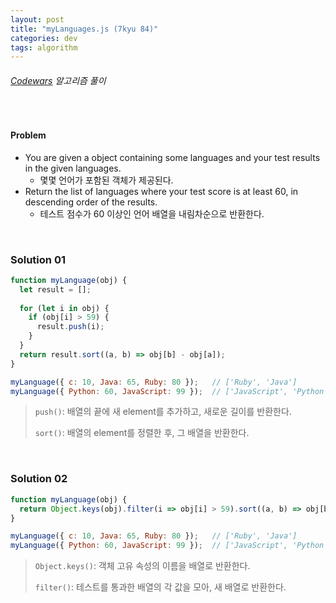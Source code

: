 ```yaml
---
layout: post
title: "myLanguages.js (7kyu 84)"
categories: dev
tags: algorithm
---
```


###### [Codewars](https://www.codewars.com) 알고리즘 풀이

<br>

#### Problem

- You are given a object containing some languages and your test results in the given languages.
  - 몇몇 언어가 포함된 객체가 제공된다.
- Return the list of languages where your test score is at least 60, in descending order of the results.
  - 테스트 점수가 60 이상인 언어 배열을 내림차순으로 반환한다.

<br>

### Solution 01

```js
function myLanguage(obj) {
  let result = [];
  
  for (let i in obj) {
    if (obj[i] > 59) {
      result.push(i);
    }
  }
  return result.sort((a, b) => obj[b] - obj[a]);
}

myLanguage({ c: 10, Java: 65, Ruby: 80 });   // ['Ruby', 'Java']
myLanguage({ Python: 60, JavaScript: 99 });  // ['JavaScript', 'Python']
```

> `push()`: 배열의 끝에 새 element를 추가하고, 새로운 길이를 반환한다.
>
> `sort()`: 배열의 element를 정렬한 후, 그 배열을 반환한다.

<br>

### Solution 02

```js
function myLanguage(obj) {
  return Object.keys(obj).filter(i => obj[i] > 59).sort((a, b) => obj[b] - obj[a]);
}

myLanguage({ c: 10, Java: 65, Ruby: 80 });   // ['Ruby', 'Java']
myLanguage({ Python: 60, JavaScript: 99 });  // ['JavaScript', 'Python']
```

> `Object.keys()`: 객체 고유 속성의 이름을 배열로 반환한다.
>
> `filter()`: 테스트를 통과한 배열의 각 값을 모아, 새 배열로 반환한다.

<br>

<br>